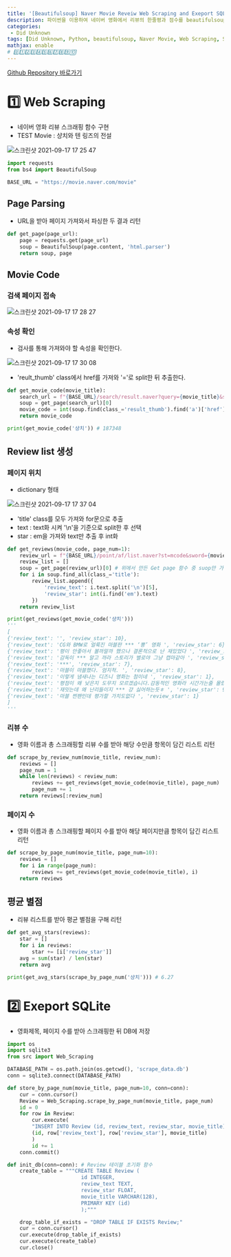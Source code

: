 ```yaml
---
title: '[Beautifulsoup] Naver Movie Reveiw Web Scraping and Exeport SQLite in Python'
description: 파이썬을 이용하여 네이버 영화에서 리뷰의 한줄평과 점수를 beautifulsoup로 스크래핑하여 리스트로 저장 및 평균 점수를 구하고 SQLite를 통해 DB를 저장하는 과정
categories:
 - Did Unknown
tags: [Did Unknown, Python, beautifulsoup, Naver Movie, Web Scraping, SQLite, 파이썬, 네이버 영화, 스크래핑, 크롤링]
mathjax: enable
# 0️⃣1️⃣2️⃣3️⃣4️⃣5️⃣6️⃣7️⃣8️⃣9️⃣🔟
---
```


[Github Repository 바로가기](https://github.com/6mini/Naver_Movie_Scraper)

# 1️⃣ Web Scraping
- 네이버 영화 리뷰 스크래핑 함수 구현
- TEST Movie : 샹치와 텐 링즈의 전설

![스크린샷 2021-09-17 17 25 47](https://user-images.githubusercontent.com/79494088/133750472-1b9b330e-1c78-43ec-acc9-4d4a5406c5c4.png)

```py
import requests
from bs4 import BeautifulSoup

BASE_URL = "https://movie.naver.com/movie"
```

## Page Parsing
- URL을 받아 페이지 가져와서 파싱한 두 결과 리턴

```py
def get_page(page_url):
    page = requests.get(page_url)
    soup = BeautifulSoup(page.content, 'html.parser')
    return soup, page
```

## Movie Code

### 검색 페이지 접속

![스크린샷 2021-09-17 17 28 27](https://user-images.githubusercontent.com/79494088/133750927-e73d4c47-5ea9-4188-842a-f1a4c6c5c82b.png)

### 속성 확인
- 검사를 통해 가져와야 할 속성을 확인한다.

![스크린샷 2021-09-17 17 30 08](https://user-images.githubusercontent.com/79494088/133751200-095dc4f4-bc4a-4ae4-a148-5ee81c46f3e7.png)

- 'reult_thumb' class에서 href를 가져와 '='로 split한 뒤 추출한다.

```py
def get_movie_code(movie_title):
    search_url = f"{BASE_URL}/search/result.naver?query={movie_title}&section=all&ie=utf8"
    soup = get_page(search_url)[0]
    movie_code = int(soup.find(class_='result_thumb').find('a')['href'].split('=')[1])
    return movie_code

print(get_movie_code('샹치')) # 187348
```

## Review list 생성

### 페이지 위치
- dictionary 형태

![스크린샷 2021-09-17 17 37 04](https://user-images.githubusercontent.com/79494088/133752178-f4cbda0c-41f7-4b51-9bca-87eaa563012e.png)

- 'title' class를 모두 가져와 for문으로 추출
- text : text화 시켜 '\n'을 기준으로 split한 후 선택
- star : em을 가져와 text만 추출 후 int화

```py
def get_reviews(movie_code, page_num=1):
    review_url = f"{BASE_URL}/point/af/list.naver?st=mcode&sword={movie_code}&target=after&page={page_num}"
    review_list = []
    soup = get_page(review_url)[0] # 위에서 만든 Get page 함수 중 suop만 가져오기
    for i in soup.find_all(class_='title'):
        review_list.append({
            'review_text': i.text.split('\n')[5],
            'review_star': int(i.find('em').text)
        })
    return review_list

print(get_reviews(get_movie_code('샹치')))
'''
[
{'review_text': '', 'review_star': 10},
{'review_text': 'CG와 BMW로 얼룩진 마블판 *** ‘뽕’ 영화 ', 'review_star': 6},
{'review_text': '평이 안좋아서 볼까말까 했으나 결론적으로 난 재밌었다 ', 'review_star': 10},
{'review_text': '감독이 *** 알고 까라 스토리가 별로야 그냥 캡마같아 ', 'review_star': 6},
{'review_text': '***', 'review_star': 7},
{'review_text': '마블이 마블했다. 엄지척. ', 'review_star': 8},
{'review_text': '이렇게 냄새나는 디즈니 영화는 첨이네 ', 'review_star': 1},
{'review_text': '평점이 왜 낮은지 도무지 모르겠습니다.감동적인 영화라 시간가는줄 몰랐습니다.고맙습니다. ', 'review_star': 10},
{'review_text': '재밋는데 왜 난리들이지 *** 걍 싫어하는듯ㅎ ', 'review_star': 9},
{'review_text': '마블 찐팬인데 평가할 가치도없다 ', 'review_star': 1}
]
'''
```

### 리뷰 수
- 영화 이름과 총 스크래핑할 리뷰 수를 받아 해당 수만큼 항목이 담긴 리스트 리턴

```py
def scrape_by_review_num(movie_title, review_num):
    reviews = []
    page_num = 1
    while len(reviews) < review_num:
        reviews += get_reviews(get_movie_code(movie_title), page_num)
        page_num += 1
    return reviews[:review_num]
```

### 페이지 수
- 영화 이름과 총 스크래핑할 페이지 수를 받아 해당 페이지만큼 항목이 담긴 리스트 리턴

```py
def scrape_by_page_num(movie_title, page_num=10):
    reviews = []
    for i in range(page_num):
        reviews += get_reviews(get_movie_code(movie_title), i)
    return reviews
```

## 평균 별점
- 리뷰 리스트를 받아 평균 별점을 구해 리턴

```py
def get_avg_stars(reviews):
    star = []
    for i in reviews:
        star += [i['review_star']]
    avg = sum(star) / len(star)
    return avg

print(get_avg_stars(scrape_by_page_num('샹치'))) # 6.27
```

# 2️⃣ Exeport SQLite
- 영화제목, 페이지 수를 받아 스크래핑한 뒤 DB에 저장

```py
import os
import sqlite3
from src import Web_Scraping

DATABASE_PATH = os.path.join(os.getcwd(), 'scrape_data.db')
conn = sqlite3.connect(DATABASE_PATH)

def store_by_page_num(movie_title, page_num=10, conn=conn):
    cur = conn.cursor()
    Review = Web_Scraping.scrape_by_page_num(movie_title, page_num)
    id = 0
    for row in Review:
        cur.execute(
        "INSERT INTO Review (id, review_text, review_star, movie_title) VALUES (?, ?, ?, ?)",
        (id, row['review_text'], row['review_star'], movie_title)
        )
        id += 1
    conn.commit()

def init_db(conn=conn): # Review 테이블 초기화 함수
    create_table = """CREATE TABLE Review (
                        id INTEGER,
                        review_text TEXT,
                        review_star FLOAT,
                        movie_title VARCHAR(128),
                        PRIMARY KEY (id)
                        );"""

    drop_table_if_exists = "DROP TABLE IF EXISTS Review;"
    cur = conn.cursor()
    cur.execute(drop_table_if_exists)
    cur.execute(create_table)
    cur.close()
```
